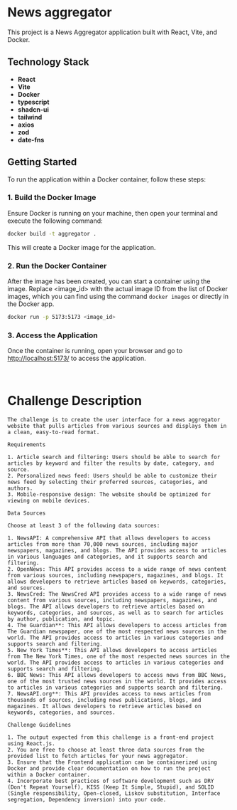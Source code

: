 # News aggregator

This project is a News Aggregator application built with React, Vite, and Docker.

## Technology Stack

- **React**
- **Vite**
- **Docker**
- **typescript**
- **shadcn-ui**
- **tailwind**
- **axios**
- **zod**
- **date-fns**

## Getting Started

To run the application within a Docker container, follow these steps:

### 1. Build the Docker Image

Ensure Docker is running on your machine, then open your terminal and execute the following command:

```bash
docker build -t aggregator .
```

This will create a Docker image for the application.

### 2. Run the Docker Container

After the image has been created, you can start a container using the image. Replace <image_id> with the actual image ID from the list of Docker images, which you can find using the command `docker images` or directly in the Docker app.

```bash
docker run -p 5173:5173 <image_id>
```

### 3. Access the Application

Once the container is running, open your browser and go to [http://localhost:5173/](http://localhost:5173/) to access the application.

&nbsp;
&nbsp;
&nbsp;

# Challenge Description

```text
The challenge is to create the user interface for a news aggregator website that pulls articles from various sources and displays them in a clean, easy-to-read format.

Requirements

1. Article search and filtering: Users should be able to search for articles by keyword and filter the results by date, category, and source.
2. Personalized news feed: Users should be able to customize their news feed by selecting their preferred sources, categories, and authors.
3. Mobile-responsive design: The website should be optimized for viewing on mobile devices.

Data Sources

Choose at least 3 of the following data sources:

1. NewsAPI: A comprehensive API that allows developers to access articles from more than 70,000 news sources, including major newspapers, magazines, and blogs. The API provides access to articles in various languages and categories, and it supports search and filtering.
2. OpenNews: This API provides access to a wide range of news content from various sources, including newspapers, magazines, and blogs. It allows developers to retrieve articles based on keywords, categories, and sources.
3. NewsCred: The NewsCred API provides access to a wide range of news content from various sources, including newspapers, magazines, and blogs. The API allows developers to retrieve articles based on keywords, categories, and sources, as well as to search for articles by author, publication, and topic.
4. The Guardian**: This API allows developers to access articles from The Guardian newspaper, one of the most respected news sources in the world. The API provides access to articles in various categories and supports search and filtering.
5. New York Times**: This API allows developers to access articles from The New York Times, one of the most respected news sources in the world. The API provides access to articles in various categories and supports search and filtering.
6. BBC News: This API allows developers to access news from BBC News, one of the most trusted news sources in the world. It provides access to articles in various categories and supports search and filtering.
7. NewsAPI.org**: This API provides access to news articles from thousands of sources, including news publications, blogs, and magazines. It allows developers to retrieve articles based on keywords, categories, and sources.

Challenge Guidelines

1. The output expected from this challenge is a front-end project using React.js.
2. You are free to choose at least three data sources from the provided list to fetch articles for your news aggregator.
3. Ensure that the Frontend application can be containerized using Docker and provide clear documentation on how to run the project within a Docker container.
4. Incorporate best practices of software development such as DRY (Don't Repeat Yourself), KISS (Keep It Simple, Stupid), and SOLID (Single responsibility, Open-closed, Liskov substitution, Interface segregation, Dependency inversion) into your code.
```
